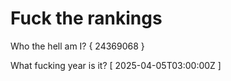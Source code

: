 # Fuck the rankings

Who the hell am I?
{ 24369068 }

What fucking year is it?
[ 2025-04-05T03:00:00Z ]
